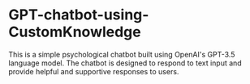 # GPT-chatbot-using-CustomKnowledge
This is a simple psychological chatbot built using OpenAI's GPT-3.5 language model. The chatbot is designed to respond to text input and provide helpful and supportive responses to users.
